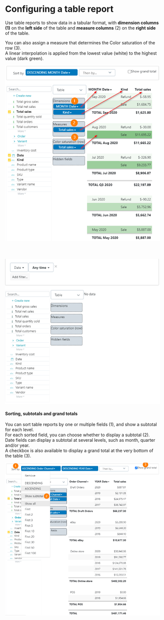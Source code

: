 # Configuring a table report

Use table reports to show data in a tabular format, with **dimension columns \(1\)** on the **left side** of the table and **measure columns** \(2\) on the **right side** of the table.

You can also assign a measure that determines the Color saturation of the row \(3\).  
A linear interpolation is applied from the lowest value \(white\) to the highest value \(dark green\).

![Table report](../../../.gitbook/assets/image%20%2855%29.png)

#### ​

![Building a table report](../../../.gitbook/assets/b627ff39-76fd-493e-a1fa-21b0583cc19c.gif)

#### Sorting, subtotals and grand totals

You can sort table reports by one or multiple fields \(1\), and show a subtotal for each level.  
For each sorted field, you can choose whether to display a subtotal \(2\).  
Date fields can display a subtotal at several levels, such as month, quarter and/or year.  
A checkbox is also available to display a grand total at the very bottom of the table \(3\).

![](../../../.gitbook/assets/image%20%282%29.png)

  


